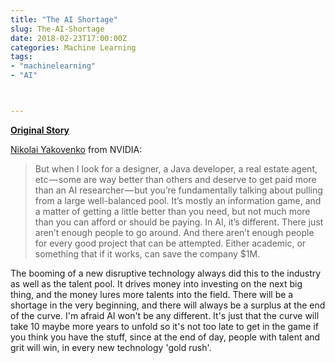 ```yaml
---
title: "The AI Shortage"
slug: The-AI-Shortage
date: 2018-02-23T17:00:00Z
categories: Machine Learning
tags: 
- "machinelearning"
- "AI"



---
```


[**Original Story**](https://medium.com/@Moscow25/the-ai-talent-shortage-704d8cf0c4cc)

[Nikolai Yakovenko](https://medium.com/@Moscow25) from NVIDIA:        
> But when I look for a designer, a Java developer, a real estate agent, etc — some are way better than others and deserve to get paid more than an AI researcher — but you’re fundamentally talking about pulling from a large well-balanced pool. It’s mostly an information game, and a matter of getting a little better than you need, but not much more than you can afford or should be paying.
> In AI, it’s different. There just aren’t enough people to go around. And there aren’t enough people for every good project that can be attempted. Either academic, or something that if it works, can save the company $1M.

The booming of a new disruptive technology always did this to the industry as well as the talent pool. It drives money into investing on the next big thing, and the money lures more talents into the field. There will be a shortage in the very beginning, and there will always be a surplus at the end of the curve. I'm afraid AI won't be any different. It's just that the curve will take 10 maybe more years to unfold so it's not too late to get in the game if you think you have the stuff, since at the end of day, people with talent and grit will win, in every new technology 'gold rush'. 
